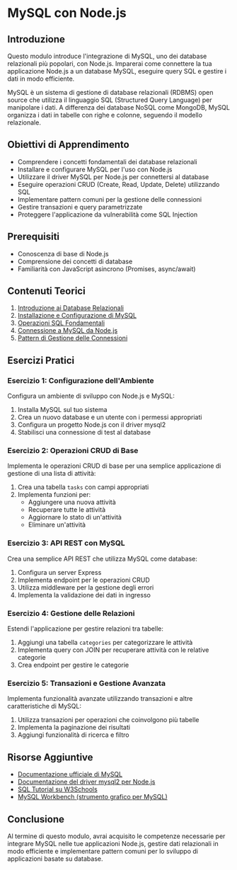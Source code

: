 # MySQL con Node.js

## Introduzione

Questo modulo introduce l'integrazione di MySQL, uno dei database relazionali più popolari, con Node.js. Imparerai come connettere la tua applicazione Node.js a un database MySQL, eseguire query SQL e gestire i dati in modo efficiente.

MySQL è un sistema di gestione di database relazionali (RDBMS) open source che utilizza il linguaggio SQL (Structured Query Language) per manipolare i dati. A differenza dei database NoSQL come MongoDB, MySQL organizza i dati in tabelle con righe e colonne, seguendo il modello relazionale.

## Obiettivi di Apprendimento

- Comprendere i concetti fondamentali dei database relazionali
- Installare e configurare MySQL per l'uso con Node.js
- Utilizzare il driver MySQL per Node.js per connettersi al database
- Eseguire operazioni CRUD (Create, Read, Update, Delete) utilizzando SQL
- Implementare pattern comuni per la gestione delle connessioni
- Gestire transazioni e query parametrizzate
- Proteggere l'applicazione da vulnerabilità come SQL Injection

## Prerequisiti

- Conoscenza di base di Node.js
- Comprensione dei concetti di database
- Familiarità con JavaScript asincrono (Promises, async/await)

## Contenuti Teorici

1. [Introduzione ai Database Relazionali](./teoria/01-introduzione-db-relazionali.md)
2. [Installazione e Configurazione di MySQL](./teoria/02-installazione-mysql.md)
3. [Operazioni SQL Fondamentali](./teoria/03-operazioni-sql.md)
4. [Connessione a MySQL da Node.js](./teoria/04-connessione-nodejs-mysql.md)
5. [Pattern di Gestione delle Connessioni](./teoria/05-pattern-connessioni.md)

## Esercizi Pratici

### Esercizio 1: Configurazione dell'Ambiente

Configura un ambiente di sviluppo con Node.js e MySQL:

1. Installa MySQL sul tuo sistema
2. Crea un nuovo database e un utente con i permessi appropriati
3. Configura un progetto Node.js con il driver mysql2
4. Stabilisci una connessione di test al database

### Esercizio 2: Operazioni CRUD di Base

Implementa le operazioni CRUD di base per una semplice applicazione di gestione di una lista di attività:

1. Crea una tabella `tasks` con campi appropriati
2. Implementa funzioni per:
   - Aggiungere una nuova attività
   - Recuperare tutte le attività
   - Aggiornare lo stato di un'attività
   - Eliminare un'attività

### Esercizio 3: API REST con MySQL

Crea una semplice API REST che utilizza MySQL come database:

1. Configura un server Express
2. Implementa endpoint per le operazioni CRUD
3. Utilizza middleware per la gestione degli errori
4. Implementa la validazione dei dati in ingresso

### Esercizio 4: Gestione delle Relazioni

Estendi l'applicazione per gestire relazioni tra tabelle:

1. Aggiungi una tabella `categories` per categorizzare le attività
2. Implementa query con JOIN per recuperare attività con le relative categorie
3. Crea endpoint per gestire le categorie

### Esercizio 5: Transazioni e Gestione Avanzata

Implementa funzionalità avanzate utilizzando transazioni e altre caratteristiche di MySQL:

1. Utilizza transazioni per operazioni che coinvolgono più tabelle
2. Implementa la paginazione dei risultati
3. Aggiungi funzionalità di ricerca e filtro

## Risorse Aggiuntive

- [Documentazione ufficiale di MySQL](https://dev.mysql.com/doc/)
- [Documentazione del driver mysql2 per Node.js](https://github.com/sidorares/node-mysql2#readme)
- [SQL Tutorial su W3Schools](https://www.w3schools.com/sql/)
- [MySQL Workbench (strumento grafico per MySQL)](https://www.mysql.com/products/workbench/)

## Conclusione

Al termine di questo modulo, avrai acquisito le competenze necessarie per integrare MySQL nelle tue applicazioni Node.js, gestire dati relazionali in modo efficiente e implementare pattern comuni per lo sviluppo di applicazioni basate su database.